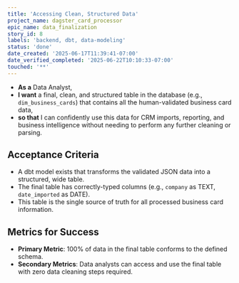 ```yaml
---
title: 'Accessing Clean, Structured Data'
project_name: dagster_card_processor
epic_name: data_finalization
story_id: 8
labels: 'backend, dbt, data-modeling'
status: 'done'
date_created: '2025-06-17T11:39:41-07:00'
date_verified_completed: '2025-06-22T10:10:33-07:00'
touched: '**'
---
```


- **As a** Data Analyst,
- **I want** a final, clean, and structured table in the database (e.g., `dim_business_cards`) that contains all the human-validated business card data,
- **so that** I can confidently use this data for CRM imports, reporting, and business intelligence without needing to perform any further cleaning or parsing.

## Acceptance Criteria

- A dbt model exists that transforms the validated JSON data into a structured, wide table.
- The final table has correctly-typed columns (e.g., `company` as TEXT, `date_imported` as DATE).
- This table is the single source of truth for all processed business card information.

## Metrics for Success

- **Primary Metric**: 100% of data in the final table conforms to the defined schema.
- **Secondary Metrics**: Data analysts can access and use the final table with zero data cleaning steps required.
